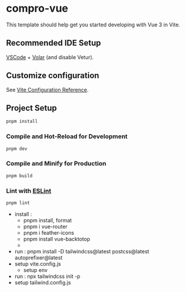 # compro-vue

This template should help get you started developing with Vue 3 in Vite.

## Recommended IDE Setup

[VSCode](https://code.visualstudio.com/) + [Volar](https://marketplace.visualstudio.com/items?itemName=Vue.volar) (and disable Vetur).

## Customize configuration

See [Vite Configuration Reference](https://vitejs.dev/config/).

## Project Setup

```sh
pnpm install
```

### Compile and Hot-Reload for Development

```sh
pnpm dev
```

### Compile and Minify for Production

```sh
pnpm build
```

### Lint with [ESLint](https://eslint.org/)

```sh
pnpm lint
```

- install :
  - pnpm install, format
  - pnpm i vue-router
  - pnpm i feather-icons
  - pnpm install vue-backtotop
  -
- run : pnpm install -D tailwindcss@latest postcss@latest autoprefixer@latest
- setup vite.config.js
  - setup env
- run : npx tailwindcss init -p
- setup tailwind.config.js
